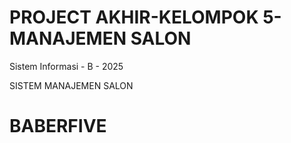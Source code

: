 # PROJECT AKHIR-KELOMPOK 5-MANAJEMEN SALON

Sistem Informasi - B - 2025

SISTEM MANAJEMEN SALON
# BABERFIVE


